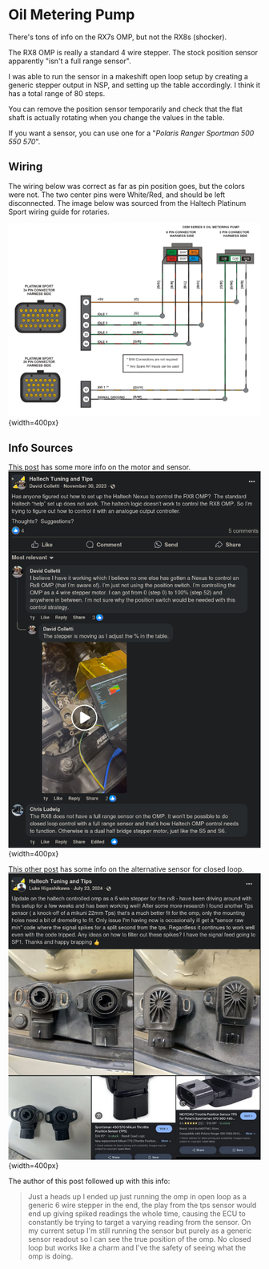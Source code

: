 # Oil Metering Pump
There's tons of info on the RX7s OMP, but not the RX8s (shocker). 

The RX8 OMP is really a standard 4 wire stepper. The stock position sensor apparently "isn't a full range sensor". 

I was able to run the sensor in a makeshift open loop setup by creating a generic stepper output in NSP, and setting up the table accordingly. I think it has a total range of 80 steps.

You can remove the position sensor temporarily and check that the flat shaft is actually rotating when you change the values in the table.

If you want a sensor, you can use one for a "*Polaris Ranger Sportman 500 550 570*".

## Wiring
The wiring below was correct as far as pin position goes, but the colors were not. The two center pins were White/Red, and should be left disconnected. The image below was sourced from the Haltech Platinum Sport wiring guide for rotaries.

![RX8 OMP Wiring](./images/RX8OmpWiring.png){width=400px}


## Info Sources
[This post](https://www.facebook.com/groups/haltechtuningandtips/posts/3496389273913708/) has some more info on the motor and sensor.
![RX8 OMP Post 1](./images/OmpFbPost1.png){width=400px}

[This other post](https://www.facebook.com/groups/haltechtuningandtips/posts/3659143074304993/) has some info on the alternative sensor for closed loop.
![RX8 OMP Post 2](./images/OmpFbPost2.png){width=400px}

The author of this post followed up with this info: 

> Just a heads up I ended up just running the omp in open loop as a generic 6 wire stepper in the end, the play from the tps sensor would end up giving spiked readings the whole time, causing the ECU to constantly be trying to target a varying reading from the sensor. On my current setup I'm still running the sensor but purely as a generic sensor readout so I can see the true position of the omp. No closed loop but works like a charm and I've the safety of seeing what the omp is doing.